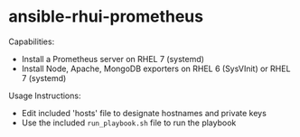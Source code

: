 # ansible-rhui-prometheus

Capabilities:
 - Install a Prometheus server on RHEL 7 (systemd)
 - Install Node, Apache, MongoDB exporters on RHEL 6 (SysVInit) or RHEL 7 (systemd)

Usage Instructions:
 - Edit included 'hosts' file to designate hostnames and private keys
 - Use the included `run_playbook.sh` file to run the playbook
